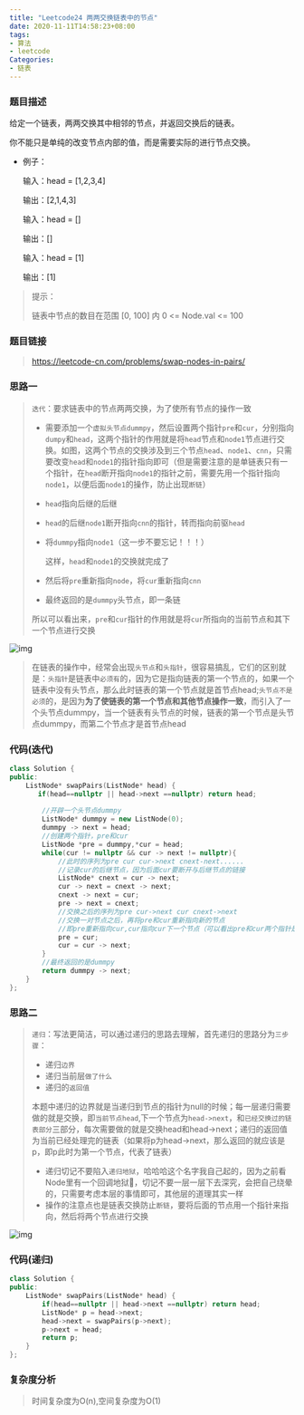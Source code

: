 ```yaml
---
title: "Leetcode24 两两交换链表中的节点"
date: 2020-11-11T14:58:23+08:00
tags:
- 算法
- leetcode
Categories:
- 链表
---
```


### **题目描述**

给定一个链表，两两交换其中相邻的节点，并返回交换后的链表。

你不能只是单纯的改变节点内部的值，而是需要实际的进行节点交换。

- 例子：

  输入：head = [1,2,3,4]

  输出：[2,1,4,3]

  输入：head = []

  输出：[]

  输入：head = [1]

  输出：[1]

>
> 提示：
>
> 链表中节点的数目在范围 [0, 100] 内
> 0 <= Node.val <= 100

### **题目链接**

> https://leetcode-cn.com/problems/swap-nodes-in-pairs/

### **思路一**

> `迭代`：要求链表中的节点两两交换，为了使所有节点的操作一致
>
> - 需要添加一个`虚拟头节点dummpy`，然后设置两个指针`pre`和`cur`，分别指向`dumpy`和`head`，这两个指针的作用就是将`head`节点和`node1`节点进行交换。如图，这两个节点的交换涉及到三个节点`head`、`node1`、`cnn`，只需要改变`head`和`node1`的指针指向即可（但是需要注意的是单链表只有一个指针，在`head`断开指向`node1`的指针之前，需要先用一个指针指向`node1`，以便后面`node1`的操作，防止出现`断链`）
>
> - `head`指向后继的后继
>
> - `head`的后继`node1`断开指向`cnn`的指针，转而指向前驱`head`
>
> - 将`dummpy`指向`node1`（这一步不要忘记！！！）
>
>   这样，`head`和`node1`的交换就完成了
>
> - 然后将`pre`重新指向`node`，将`cur`重新指向`cnn`
>
> - 最终返回的是`dummpy`头节点，即一条链
>
> 所以可以看出来，`pre`和`cur`指针的作用就是将`cur`所指向的当前节点和其下一个节点进行交换

![img](https://cdn.jsdelivr.net/gh/VegeBun-csj/Images/{B0EF5083-1460-9B97-2030-913B0631F3CD}.png)

> 在链表的操作中，经常会出现`头节点`和`头指针`，很容易搞乱，它们的区别就是：`头指针`是链表中`必须有`的，因为它是指向链表的第一个节点的，如果一个链表中没有头节点，那么此时链表的第一个节点就是首节点head;`头节点不是必须`的，是因为**为了使链表的第一个节点和其他节点操作一致**，而引入了一个头节点dummpy，当一个链表有头节点的时候，链表的第一个节点是头节点dummpy，而第二个节点才是首节点head

### **代码(迭代)**

```c++
class Solution {
public:
    ListNode* swapPairs(ListNode* head) {
       if(head==nullptr || head->next ==nullptr) return head;
        
        //开辟一个头节点dummpy
        ListNode* dummpy = new ListNode(0);
        dummpy -> next = head;
        //创建两个指针，pre和cur
        ListNode *pre = dummpy,*cur = head;
        while(cur != nullptr && cur -> next != nullptr){
            //此时的序列为pre cur cur->next cnext-next......
            //记录cur的后继节点，因为后面cur要断开与后继节点的链接
            ListNode* cnext = cur -> next;
            cur -> next = cnext -> next;
            cnext -> next = cur;
            pre -> next = cnext;
            //交换之后的序列为pre cur->next cur cnext->next
            //交换一对节点之后，再将pre和cur重新指向新的节点
            //即pre重新指向cur,cur指向cur下一个节点（可以看出pre和cur两个指针是一起的，它们的作用就是将cur所指的当前的节点与cur的下一个节点进行交换）
            pre = cur;
            cur = cur -> next;
        }
		//最终返回的是dummpy
        return dummpy -> next;
    }
};
```

### **思路二**

> `递归`：写法更简洁，可以通过递归的思路去理解，首先递归的思路分为`三步骤`：
>
> - 递归`边界`
> - 递归当前层`做了什么`
> - 递归的`返回值`
>
> 本题中递归的边界就是当递归到节点的指针为null的时候；每一层递归需要做的就是交换，即`当前节点head`,下一个节点为`head->next`，和`已经交换过的链表部分`三部分，每次需要做的就是交换head和head->next；递归的返回值为当前已经处理完的链表（如果将p为head->next，那么返回的就应该是p，即p此时为第一个节点，代表了链表）
>
> - 递归切记不要陷入`递归地狱`，哈哈哈这个名字我自己起的，因为之前看Node里有一个回调地狱🤭，切记不要一层一层下去深究，会把自己绕晕的，只需要考虑本层的事情即可，其他层的道理其实一样
> - 操作的注意点也是链表交换防止`断链`，要将后面的节点用一个指针来指向，然后将两个节点进行交换

![img](https://cdn.jsdelivr.net/gh/VegeBun-csj/Images/{6B0FACB6-C0C6-312A-5EF8-CCF145B36819}.png)

### **代码(递归)**

```c++
class Solution {
public:
    ListNode* swapPairs(ListNode* head) {
        if(head==nullptr || head->next ==nullptr) return head;
        ListNode* p = head->next;
        head->next = swapPairs(p->next);
        p->next = head;
        return p;
    }
};
```

### **复杂度分析**

> 时间复杂度为O(n),空间复杂度为O(1)